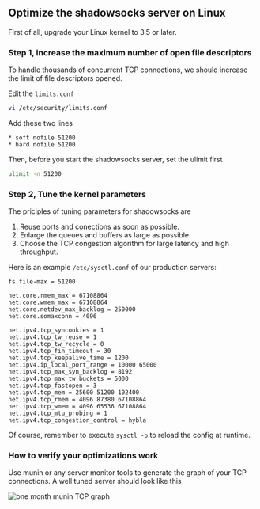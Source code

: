 ## Optimize the shadowsocks server on Linux

First of all, upgrade your Linux kernel to 3.5 or later.

### Step 1, increase the maximum number of open file descriptors

To handle thousands of concurrent TCP connections, we should increase the limit of file descriptors opened.

Edit the `limits.conf`

```bash
vi /etc/security/limits.conf
```

Add these two lines

```
* soft nofile 51200
* hard nofile 51200
```

Then, before you start the shadowsocks server, set the ulimit first

```bash
ulimit -n 51200
```

### Step 2, Tune the kernel parameters

The priciples of tuning parameters for shadowsocks are

1. Reuse ports and conections as soon as possible.
2. Enlarge the queues and buffers as large as possible.
3. Choose the TCP congestion algorithm for large latency and high throughput.

Here is an example `/etc/sysctl.conf` of our production servers:

```
fs.file-max = 51200

net.core.rmem_max = 67108864
net.core.wmem_max = 67108864
net.core.netdev_max_backlog = 250000
net.core.somaxconn = 4096

net.ipv4.tcp_syncookies = 1
net.ipv4.tcp_tw_reuse = 1
net.ipv4.tcp_tw_recycle = 0
net.ipv4.tcp_fin_timeout = 30
net.ipv4.tcp_keepalive_time = 1200
net.ipv4.ip_local_port_range = 10000 65000
net.ipv4.tcp_max_syn_backlog = 8192
net.ipv4.tcp_max_tw_buckets = 5000
net.ipv4.tcp_fastopen = 3
net.ipv4.tcp_mem = 25600 51200 102400
net.ipv4.tcp_rmem = 4096 87380 67108864
net.ipv4.tcp_wmem = 4096 65536 67108864
net.ipv4.tcp_mtu_probing = 1
net.ipv4.tcp_congestion_control = hybla
```

Of course, remember to execute `sysctl -p` to reload the config at runtime.

### How to verify your optimizations work

Use munin or any server monitor tools to generate the graph of your TCP connections. A well tuned server should look like this

![one month munin TCP graph](http://ww4.sinaimg.cn/large/61b416b1gw1e9jmyps9vpj20dt0b4wg7.jpg)
